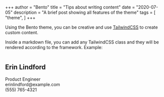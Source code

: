 +++
author = "Bento"
title = "Tips about writing content"
date = "2020-07-05"
description = "A brief post showing all features of the theme"
tags = [
    "theme",
]
+++

Using the Bento theme, you can be creative and use [TailwindCSS](https://tailwindcss.com/) to create custom content.

Inside a markdown file, you can add any TailwindCSS class and they will be rendered according to the framework. Example:

<div class="shadow-lg leading-normal self-end bg-white w-64 rounded-lg relative" style="width: 26.1782rem;"><div class="hidden p-6" style="display: flex;"><img src="/img/erin-lindford.jpg" alt="" class="h-24 w-24 block mr-6 rounded-full"> <div class="text-gray-800 text-left"><h2 class="text-xl font-normal text-gray-800"><div class="inline-block relative">Erin Lindford</div></h2> <div><div class="inline-block relative text-purple-500">Product Engineer</div></div> <div><div class="inline-block relative text-gray-600">erinlindford@example.com</div></div> <div><div class="inline-block relative text-gray-600">(555) 765-4321</div></div></div></div> <div class="hidden p-6" style="display: none;"><img src="/img/erin-lindford.jpg" alt="" class="h-16 w-16 block mb-4 mx-auto rounded-full"> <div class="text-gray-800 text-center"><h2 class="text-xl font-normal text-gray-800"><div class="inline-block relative">Erin Lindford</div></h2> <div><div class="inline-block relative text-purple-500">Product Engineer</div></div> <div><div class="inline-block relative text-gray-600">erinlindford@example.com</div></div> <div><div class="inline-block relative text-gray-600">(555) 765-4321</div></div></div></div> <div style="padding: 1.5rem; display: none; height: 150px;"><img src="https://tailwindcss.com/img/erin-lindford.jpg" alt="" class="h-16 w-16 block mb-4" style="border-radius: 100%; margin-right: 1.5rem; margin-left: 0px; transform: matrix(1, 0, 0, 1, 0, 0); width: 6rem; height: 6rem;"> <div class="text-gray-800" style="text-align: left; transform: matrix(1, 0, 0, 1, 0, 0);"><h2 class="text-base font-normal text-gray-800" style="font-size: 1.25rem;"><div class="inline-block relative" style="transform: matrix(1, 0, 0, 1, 0, 0);">Erin Lindford</div></h2> <div style="color: rgb(159, 122, 234);"><div class="inline-block relative" style="transform: matrix(1, 0, 0, 1, 0, 0);">Product Engineer</div></div> <div style="color: rgb(100, 114, 135);"><div class="inline-block relative" style="transform: matrix(1, 0, 0, 1, 0, 0);">erinlindford@example.com</div></div> <div style="color: rgb(100, 114, 135);"><div class="inline-block relative" style="transform: matrix(1, 0, 0, 1, 0, 0);">(555) 765-4321</div></div></div></div> <div class="absolute flex inset-y-0 left-0"></div></div>
